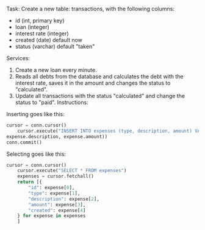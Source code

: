 Task:
Create a new table: transactions, with the following columns:
- id (int, primary key)
- loan (integer)
- interest rate (integer)
- created (date) default now
- status (varchar) default "taken"

Services: 
1. Create a new loan every minute.
1. Reads all debts from the database and calculates the debt with the interest rate, saves it in the amount and changes the status to "calculated".
1. Update all transactions with the status "calculated" and change the status to "paid".
Instructions:

Inserting goes like this:
```python
cursor = conn.cursor()
    cursor.execute("INSERT INTO expenses (type, description, amount) VALUES (%s, %s, %s)", (expense.type, 
expense.description, expense.amount))
conn.commit()
```  
    
Selecting goes like this:
```python
cursor = conn.cursor()
    cursor.execute("SELECT * FROM expenses")
    expenses = cursor.fetchall()
    return [{
        "id": expense[0],
        "type": expense[1],
        "description": expense[2],
        "amount": expense[3],
        "created": expense[4]
    } for expense in expenses
    ]
```
